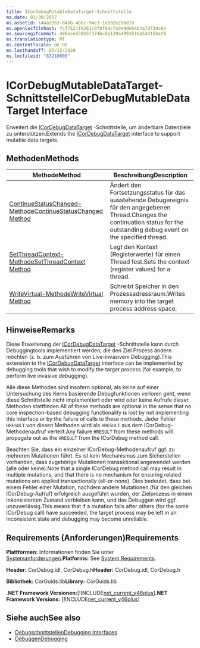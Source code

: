 ```yaml
---
title: ICorDebugMutableDataTarget-Schnittstelle
ms.date: 03/30/2017
ms.assetid: 14aad5b3-84ab-4bbc-94e3-1eb92e258d10
ms.openlocfilehash: fcf7521f8261c8f8f84c7a9a9deb4b7a7d739c6e
ms.sourcegitcommit: 488aced39b5f374bc0a139a4993616a54d15baf0
ms.translationtype: MT
ms.contentlocale: de-DE
ms.lasthandoff: 05/12/2020
ms.locfileid: "83210006"
---
```

# <a name="icordebugmutabledatatarget-interface"></a><span data-ttu-id="21108-102">ICorDebugMutableDataTarget-Schnittstelle</span><span class="sxs-lookup"><span data-stu-id="21108-102">ICorDebugMutableDataTarget Interface</span></span>
<span data-ttu-id="21108-103">Erweitert die [ICorDebugDataTarget](icordebugdatatarget-interface.md) -Schnittstelle, um änderbare Datenziele zu unterstützen.</span><span class="sxs-lookup"><span data-stu-id="21108-103">Extends the [ICorDebugDataTarget](icordebugdatatarget-interface.md) interface to support mutable data targets.</span></span>  
  
## <a name="methods"></a><span data-ttu-id="21108-104">Methoden</span><span class="sxs-lookup"><span data-stu-id="21108-104">Methods</span></span>  
  
|<span data-ttu-id="21108-105">Methode</span><span class="sxs-lookup"><span data-stu-id="21108-105">Method</span></span>|<span data-ttu-id="21108-106">Beschreibung</span><span class="sxs-lookup"><span data-stu-id="21108-106">Description</span></span>|  
|------------|-----------------|  
|[<span data-ttu-id="21108-107">ContinueStatusChanged-Methode</span><span class="sxs-lookup"><span data-stu-id="21108-107">ContinueStatusChanged Method</span></span>](icordebugmutabledatatarget-continuestatuschanged-method.md)|<span data-ttu-id="21108-108">Ändert den Fortsetzungsstatus für das ausstehende Debugereignis für den angegebenen Thread.</span><span class="sxs-lookup"><span data-stu-id="21108-108">Changes the continuation status for the outstanding debug event on the specified thread.</span></span>|  
|[<span data-ttu-id="21108-109">SetThreadContext-Methode</span><span class="sxs-lookup"><span data-stu-id="21108-109">SetThreadContext Method</span></span>](icordebugmutabledatatarget-setthreadcontext-method.md)|<span data-ttu-id="21108-110">Legt den Kontext (Registerwerte) für einen Thread fest.</span><span class="sxs-lookup"><span data-stu-id="21108-110">Sets the context (register values) for a thread.</span></span>|  
|[<span data-ttu-id="21108-111">WriteVirtual-Methode</span><span class="sxs-lookup"><span data-stu-id="21108-111">WriteVirtual Method</span></span>](icordebugmutabledatatarget-writevirtual-method.md)|<span data-ttu-id="21108-112">Schreibt Speicher in den Prozessadressraum.</span><span class="sxs-lookup"><span data-stu-id="21108-112">Writes memory into the target process address space.</span></span>|  
  
## <a name="remarks"></a><span data-ttu-id="21108-113">Hinweise</span><span class="sxs-lookup"><span data-stu-id="21108-113">Remarks</span></span>  
 <span data-ttu-id="21108-114">Diese Erweiterung der [ICorDebugDataTarget](icordebugdatatarget-interface.md) -Schnittstelle kann durch Debuggingtools implementiert werden, die den Ziel Prozess ändern möchten (z. b. zum Ausführen von Live-invasivem Debugging).</span><span class="sxs-lookup"><span data-stu-id="21108-114">This extension to the [ICorDebugDataTarget](icordebugdatatarget-interface.md) interface can be implemented by debugging tools that wish to modify the target process (for example, to perform live invasive debugging).</span></span>  
  
 <span data-ttu-id="21108-115">Alle diese Methoden sind insofern optional, als keine auf einer Untersuchung des Kerns basierende Debugfunktionen verloren geht, wenn diese Schnittstelle nicht implementiert oder wird oder keine Aufrufe dieser Methoden stattfinden.</span><span class="sxs-lookup"><span data-stu-id="21108-115">All of these methods are optional in the sense that no core inspection-based debugging functionality is lost by not implementing this interface or by the failure of calls to these methods.</span></span>  <span data-ttu-id="21108-116">Jeder Fehler `HRESULT` von diesen Methoden wird als `HRESULT` aus dem ICorDebug-Methodenaufruf verteilt.</span><span class="sxs-lookup"><span data-stu-id="21108-116">Any failure `HRESULT` from these methods will propagate out as the `HRESULT` from the ICorDebug method call.</span></span>  
  
 <span data-ttu-id="21108-117">Beachten Sie, dass ein einzelner ICorDebug-Methodenaufruf ggf. zu mehreren Mutationen führt. Es ist kein Mechanismus zum Sicherstellen vorhanden, dass zugehörige Mutationen transaktional angewendet werden (alle oder keine).</span><span class="sxs-lookup"><span data-stu-id="21108-117">Note that a single ICorDebug method call may result in multiple mutations, and that there is no mechanism for ensuring related mutations are applied transactionally (all-or-none).</span></span>  <span data-ttu-id="21108-118">Dies bedeutet, dass bei einem Fehler einer Mutation, nachdem andere Mutationen (für den gleichen ICorDebug-Aufruf) erfolgreich ausgeführt wurden, der Zielprozess in einem inkonsistenten Zustand verbleiben kann, und das Debuggen wird ggf. unzuverlässig.</span><span class="sxs-lookup"><span data-stu-id="21108-118">This means that if a mutation fails after others (for the same ICorDebug call) have succeeded, the target process may be left in an inconsistent state and debugging may become unreliable.</span></span>  
  
## <a name="requirements"></a><span data-ttu-id="21108-119">Requirements (Anforderungen)</span><span class="sxs-lookup"><span data-stu-id="21108-119">Requirements</span></span>  
 <span data-ttu-id="21108-120">**Plattformen:** Informationen finden Sie unter [Systemanforderungen](../../get-started/system-requirements.md).</span><span class="sxs-lookup"><span data-stu-id="21108-120">**Platforms:** See [System Requirements](../../get-started/system-requirements.md).</span></span>  
  
 <span data-ttu-id="21108-121">**Header:** CorDebug.idl, CorDebug.h</span><span class="sxs-lookup"><span data-stu-id="21108-121">**Header:** CorDebug.idl, CorDebug.h</span></span>  
  
 <span data-ttu-id="21108-122">**Bibliothek:** CorGuids.lib</span><span class="sxs-lookup"><span data-stu-id="21108-122">**Library:** CorGuids.lib</span></span>  
  
 <span data-ttu-id="21108-123">**.NET Framework Versionen:**[!INCLUDE[net_current_v46plus](../../../../includes/net-current-v46plus-md.md)]</span><span class="sxs-lookup"><span data-stu-id="21108-123">**.NET Framework Versions:** [!INCLUDE[net_current_v46plus](../../../../includes/net-current-v46plus-md.md)]</span></span>  
  
## <a name="see-also"></a><span data-ttu-id="21108-124">Siehe auch</span><span class="sxs-lookup"><span data-stu-id="21108-124">See also</span></span>

- [<span data-ttu-id="21108-125">Debugschnittstellen</span><span class="sxs-lookup"><span data-stu-id="21108-125">Debugging Interfaces</span></span>](debugging-interfaces.md)
- [<span data-ttu-id="21108-126">Debuggen</span><span class="sxs-lookup"><span data-stu-id="21108-126">Debugging</span></span>](index.md)
